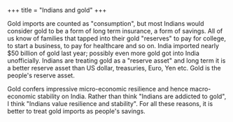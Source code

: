 +++
title = "Indians and gold"
+++

Gold imports are counted as "consumption", but most Indians would consider gold to be a form of long term insurance, a form of savings. All of us know of families that tapped into their gold "reserves" to pay for college, to start a business, to pay for healthcare and so on. India imported nearly $50 billion of gold last year; possibly even more gold got into India unofficially. Indians are treating gold as a "reserve asset" and long term it is a better reserve asset than US dollar, treasuries, Euro, Yen etc. Gold is the people's reserve asset.

Gold confers impressive micro-economic resilience and hence macro-economic stability on India. Rather than think "Indians are addicted to gold", I think "Indians value resilience and stability". For all these reasons, it is better to treat gold imports as people's savings.
